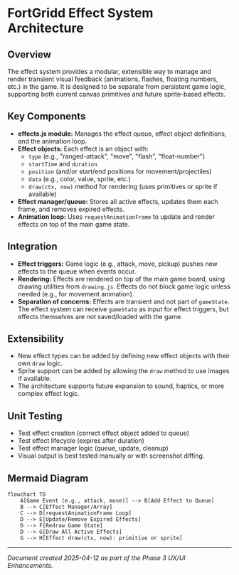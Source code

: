 # FortGridd Effect System Architecture

## Overview

The effect system provides a modular, extensible way to manage and render transient visual feedback (animations, flashes, floating numbers, etc.) in the game. It is designed to be separate from persistent game logic, supporting both current canvas primitives and future sprite-based effects.

## Key Components

- **effects.js module:** Manages the effect queue, effect object definitions, and the animation loop.
- **Effect objects:** Each effect is an object with:
  - `type` (e.g., "ranged-attack", "move", "flash", "float-number")
  - `startTime` and `duration`
  - `position` (and/or start/end positions for movement/projectiles)
  - `data` (e.g., color, value, sprite, etc.)
  - `draw(ctx, now)` method for rendering (uses primitives or sprite if available)
- **Effect manager/queue:** Stores all active effects, updates them each frame, and removes expired effects.
- **Animation loop:** Uses `requestAnimationFrame` to update and render effects on top of the main game state.

## Integration

- **Effect triggers:** Game logic (e.g., attack, move, pickup) pushes new effects to the queue when events occur.
- **Rendering:** Effects are rendered on top of the main game board, using drawing utilities from `drawing.js`. Effects do not block game logic unless needed (e.g., for movement animation).
- **Separation of concerns:** Effects are transient and not part of `gameState`. The effect system can receive `gameState` as input for effect triggers, but effects themselves are not saved/loaded with the game.

## Extensibility

- New effect types can be added by defining new effect objects with their own `draw` logic.
- Sprite support can be added by allowing the `draw` method to use images if available.
- The architecture supports future expansion to sound, haptics, or more complex effect logic.

## Unit Testing

- Test effect creation (correct effect object added to queue)
- Test effect lifecycle (expires after duration)
- Test effect manager logic (queue, update, cleanup)
- Visual output is best tested manually or with screenshot diffing.

## Mermaid Diagram

```mermaid
flowchart TD
    A[Game Event (e.g., attack, move)] --> B[Add Effect to Queue]
    B --> C[Effect Manager/Array]
    C --> D[requestAnimationFrame Loop]
    D --> E[Update/Remove Expired Effects]
    D --> F[Redraw Game State]
    D --> G[Draw All Active Effects]
    G --> H[Effect draw(ctx, now): primitive or sprite]
```

---

*Document created 2025-04-12 as part of the Phase 3 UX/UI Enhancements.*